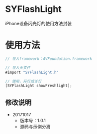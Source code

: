 # SYFlashLight
iPhone设备闪光灯的使用方法封装

# 使用方法
~~~ javascript
// 导入framework：AVFoundation.framework

// 导入头文件
#import "SYFlashLight.h"

// 使用，开灯或关灯
[SYFlashLight showFreshlight];

~~~

## 修改说明
* 20171017
  * 版本号：1.0.1
  * 源码与示例分离
